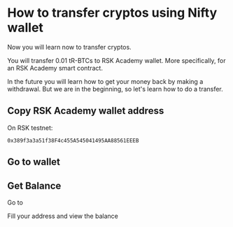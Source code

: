 # How to transfer cryptos using Nifty wallet

Now you will learn now to transfer cryptos.

You will transfer 0.01 tR-BTCs to RSK Academy wallet.
More specifically, for an RSK Academy smart contract. 

In the future you will learn how to get your money back by making a withdrawal. 
But we are in the beginning, so let's learn how to do a transfer.

## Copy RSK Academy wallet address

On RSK testnet:

```
0x389f3a3a51f38F4c455A545041495AA88561EEEB
```

## Go to wallet






## Get Balance

Go to 

Fill your address and view the balance
